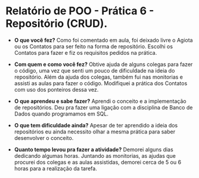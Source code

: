 # Relatório de POO - Prática 6 - Repositório (CRUD).

- **O que você fez?**
Como foi comentado em aula, foi deixado livre o Agiota ou os Contatos para ser feito na forma de repositório. Escolhi os Contatos para fazer e fiz os requisitos pedidos na prática.

- **Com quem e como você fez?**
Obtive ajuda de alguns colegas para fazer o código, uma vez que senti um pouco de dificuldade na ideia do repositório. Além da ajuda dos colegas, também fui nas monitorias e assisti as aulas para fazer o código. Modifiquei a prática dos Contatos com uso dos ponteiros dessa vez. 

- **O que aprendeu e sabe fazer?**
Aprendi o conceito e a implementação de repositórios. Deu pra fazer uma ligação com a disciplina de Banco de Dados quando programamos em SQL. 

- **O que tem dificuldade ainda?**
Apesar de ter aprendido a ideia dos repositórios eu ainda necessito olhar a mesma prática para saber desenvolver o conceito. 

- **Quanto tempo levou pra fazer a atividade?**
Demorei alguns dias dedicando algumas horas. Juntando as monitorias, as ajudas que procurei dos colegas e as aulas assistidas, demorei cerca de 5 ou 6 horas para a realização da tarefa. 
